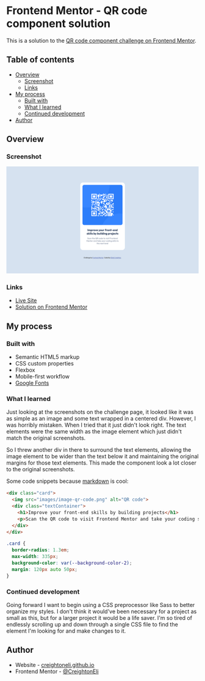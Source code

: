 # Frontend Mentor - QR code component solution

This is a solution to the [QR code component challenge on Frontend Mentor](https://www.frontendmentor.io/challenges/qr-code-component-iux_sIO_H).

## Table of contents

- [Overview](#overview)
  - [Screenshot](#screenshot)
  - [Links](#links)
- [My process](#my-process)
  - [Built with](#built-with)
  - [What I learned](#what-i-learned)
  - [Continued development](#continued-development)
- [Author](#author)

## Overview

### Screenshot

![The final product. Desktop screenshot on 1440 x 800 display.](/design/screenshot.png)

### Links

- [Live Site](https://creightoneli.github.io/QR-code-component-FEM/)
- [Solution on Frontend Mentor](https://www.frontendmentor.io/solutions/qr-code-component-edNJb4j1JN)

## My process

### Built with

- Semantic HTML5 markup
- CSS custom properties
- Flexbox
- Mobile-first workflow
- [Google Fonts](https://fonts.google.com/specimen/Outfit)

### What I learned

Just looking at the screenshots on the challenge page, it looked like it was as simple as an image and some text wrapped in a centered div. However, I was horribly mistaken. When I tried that it just didn't look right. The text elements were the same width as the image element which just didn't match the original screenshots.

So I threw another div in there to surround the text elements, allowing the image element to be wider than the text below it and maintaining the original margins for those text elements. This made the component look a lot closer to the original screenshots.

Some code snippets because [markdown](https://www.markdownguide.org/) is cool:

```html
<div class="card">
  <img src="images/image-qr-code.png" alt="QR code">
  <div class="textContainer">
    <h1>Improve your front-end skills by building projects</h1>
    <p>Scan the QR code to visit Frontend Mentor and take your coding skills to the next level</p>
  </div>
</div>
```
```css
.card {
  border-radius: 1.3em;
  max-width: 335px;
  background-color: var(--background-color-2);
  margin: 120px auto 50px;
}
```

### Continued development

Going forward I want to begin using a CSS preprocessor like Sass to better organize my styles. I don't think it would've been necessary for a project as small as this, but for a larger project it would be a life saver. I'm so tired of endlessly scrolling up and down through a single CSS file to find the element I'm looking for and make changes to it.

## Author

- Website - [creightoneli.github.io](https://creightoneli.github.io/)
- Frontend Mentor - [@CreightonEli](https://www.frontendmentor.io/profile/CreightonEli)